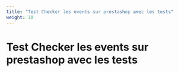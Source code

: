 ```yaml
---
title: "Test Checker les events sur prestashop avec les tests"
weight: 10
---
```


# Test Checker les events sur prestashop avec les tests
